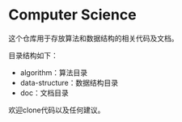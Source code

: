 # Computer Science

这个仓库用于存放算法和数据结构的相关代码及文档。

目录结构如下：

* algorithm：算法目录
* data-structure：数据结构目录
* doc：文档目录

欢迎clone代码以及任何建议。
